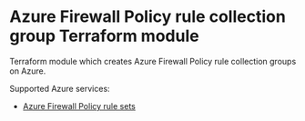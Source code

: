 # Azure Firewall Policy rule collection group Terraform module

Terraform module which creates Azure Firewall Policy rule collection groups on Azure.

Supported Azure services:

* [Azure Firewall Policy rule sets](https://learn.microsoft.com/en-us/azure/firewall/policy-rule-sets)
